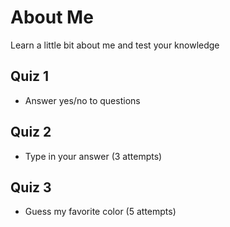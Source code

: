 # About Me
Learn a little bit about me and test your knowledge
## Quiz 1
* Answer yes/no to questions
## Quiz 2
* Type in your answer (3 attempts)
## Quiz 3
* Guess my favorite color (5 attempts)